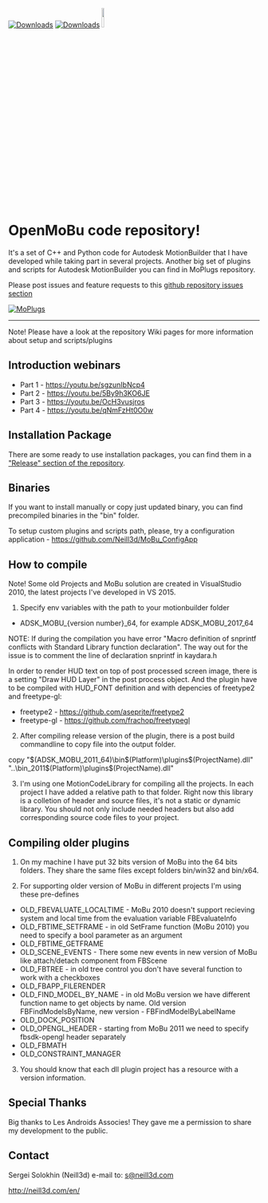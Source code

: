 [![Downloads](https://img.shields.io/github/downloads/neill3d/openmobu/2021/total.svg)](https://github.com/neill3d/openmobu/releases/tag/2021)
[![Downloads](https://img.shields.io/github/downloads/neill3d/openmobu/2019.1/total.svg)](https://github.com/neill3d/openmobu/releases/tag/2019.1)
[<img src="https://discord.com/assets/ff41b628a47ef3141164bfedb04fb220.png" width=10% height=10%>](https://discord.gg/Uqe2UQxq)

# OpenMoBu code repository!

 It's a set of C++ and Python code for Autodesk MotionBuilder that I have developed while taking part in several projects.
 Another big set of plugins and scripts for Autodesk MotionBuilder you can find in MoPlugs repository.

Please post issues and feature requests to this [github repository issues section](https://github.com/Neill3d/OpenMoBu/issues)

[![MoPlugs](https://github.com/Neill3d/MoBu/blob/master/Documentation/Images/Bryan_usecase.jpg)]()

---
 Note! Please have a look at the repository Wiki pages for more information about setup and scripts/plugins

## Introduction webinars
* Part 1 - https://youtu.be/sgzunIbNcp4
* Part 2 - https://youtu.be/5By9h3KO6JE
* Part 3 - https://youtu.be/OcH3vusjros
* Part 4 - https://youtu.be/qNmFzHt0O0w

## Installation Package

 There are some ready to use installation packages, you can find them in a ["Release" section of the repository](https://github.com/Neill3d/OpenMoBu/releases).

## Binaries
 
 If you want to install manually or copy just updated binary, you can find precompiled binaries in the "bin" folder.
 
 To setup custom plugins and scripts path, please, try a configuration application - https://github.com/Neill3d/MoBu_ConfigApp

## How to compile
 
 Note! Some old Projects and MoBu solution are created in VisualStudio 2010, the latest projects I've developed in VS 2015.

  1) Specify env variables with the path to your motionbuilder folder
* ADSK_MOBU_{version number}_64, for example ADSK_MOBU_2017_64
 
 NOTE: If during the compilation you have error "Macro definition of snprintf conflicts with Standard Library function declaration". The way out for the issue is to comment the line of declaration snprintf in kaydara.h
 
 In order to render HUD text on top of post processed screen image, there is a setting "Draw HUD Layer" in the post process object. And the plugin have to be compiled with HUD_FONT definition and with depencies of freetype2 and freetype-gl:
 * freetype2 - https://github.com/aseprite/freetype2
 * freetype-gl - https://github.com/frachop/freetypegl
 
2) After compiling release version of the plugin, there is a post build commandline to copy file into the output folder.

copy "$(ADSK_MOBU_2011_64)\bin\$(Platform)\plugins\$(ProjectName).dll" "..\bin_2011\$(Platform)\plugins\$(ProjectName).dll"

3) I'm using one MotionCodeLibrary for compiling all the projects. In each project I have added a relative path to that folder. Right now this library is a colletion of header and source files, it's not a static or dynamic library. You should not only include needed headers but also add corresponding source code files to your project.

## Compiling older plugins

1) On my machine I have put 32 bits version of MoBu into the 64 bits folders. They share the same files except folders bin/win32 and bin/x64.

2) For supporting older version of MoBu in different projects I'm using these pre-defines

* OLD_FBEVALUATE_LOCALTIME - MoBu 2010 doesn't support recieving system and local time from the evaluation variable FBEvaluateInfo
* OLD_FBTIME_SETFRAME - in old SetFrame function (MoBu 2010) you need to specify a bool parameter as an argument
* OLD_FBTIME_GETFRAME
* OLD_SCENE_EVENTS - There some new events in new version of MoBu like attach/detach component from FBScene
* OLD_FBTREE - in old tree control you don't have several function to work with a checkboxes
* OLD_FBAPP_FILERENDER
* OLD_FIND_MODEL_BY_NAME - in old MoBu version we have different function name to get objects by name. Old version FBFindModelsByName, new version - FBFindModelByLabelName
* OLD_DOCK_POSITION
* OLD_OPENGL_HEADER - starting from MoBu 2011 we need to specify fbsdk-opengl header separately
* OLD_FBMATH
* OLD_CONSTRAINT_MANAGER
 
3) You should know that each dll plugin project has a resource with a version information.

## Special Thanks

 Big thanks to Les Androids Associes! They gave me a permission to share my development to the public.


## Contact
  
  Sergei Solokhin (Neill3d)
  e-mail to: s@neill3d.com

  http://neill3d.com/en/
